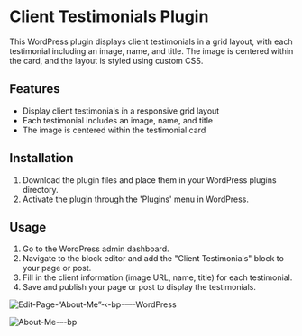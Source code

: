 # Client Testimonials Plugin

This WordPress plugin displays client testimonials in a grid layout, with each testimonial including an image, name, and title. The image is centered within the card, and the layout is styled using custom CSS.

## Features

- Display client testimonials in a responsive grid layout
- Each testimonial includes an image, name, and title
- The image is centered within the testimonial card

## Installation

1. Download the plugin files and place them in your WordPress plugins directory.
2. Activate the plugin through the 'Plugins' menu in WordPress.

## Usage

1. Go to the WordPress admin dashboard.
2. Navigate to the block editor and add the "Client Testimonials" block to your page or post.
3. Fill in the client information (image URL, name, title) for each testimonial.
4. Save and publish your page or post to display the testimonials.

![Edit-Page-“About-Me”-‹-bp-—-WordPress](https://github.com/user-attachments/assets/76f6d568-7aec-4a2c-a52e-24086522767f)

![About-Me-–-bp](https://github.com/user-attachments/assets/e841e46f-166a-43fc-b748-946d24f92f67)
